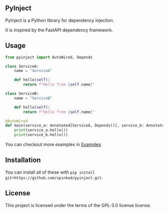 ## PyInject

PyInject is a Python library for dependency injection.

It is inspired by the FastAPI dependency framework.

## Usage

```python
from pyinject import AutoWired, Depends

class ServiceA:
    name = "ServiceA"

    def hello(self):
        return f"Hello from {self.name}"

class ServiceB:
    name = "ServiceB"

    def hello(self):
        return f"Hello from {self.name}"

@AutoWired
def main(service_a: Annotated[ServiceA, Depends()], service_b: Annotated[ServiceB, Depends()]):
    print(service_a.hello())
    print(service_b.hello())

```

You can checkout more examples in [Examples](https://github.com/xpinked/pyinject/tree/main/examples)

## Installation

You can install all of these with `pip install git+https://github.com/xpinked/pyinject.git`.

## License

This project is licensed under the terms of the GPL-3.0 license license.
